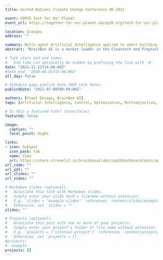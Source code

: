 ```yaml
---
title: United Nations Climate Change Conference UK 2021 

event: COP26 Tech for Our Planet
event_url: https://together-for-our-planet.ukcop26.org/tech-for-our-planet/

location: Glasgow
address: ""

summary: Multi-agent Artificial Intelligence applied to smart building clusters interacting with the electric grid.
abstract: "BrainBox AI is a market leader in the Cleantech and Proptech sectors offering artificial intelligence (AI) to combat climate change by making commercial buildings smarter and more efficient. Its flagship product combines AI and cloud computing to create a fully autonomous commercial heating, ventilation, and air conditioning (HVAC) solution. Through seamless communication with building management systems (BMS), the technology optimizes HVAC systems in real-time, permitting the existing infrastructure to become predictive and self-adaptive, while significantly reducing energy consumption and emissions. Harnessing the power of BrainBox AI’s core product, its next phase of innovation brings together entire building clusters and cities."

# Talk start and end times.
#   End time can optionally be hidden by prefixing the line with `#`.
date: "2021-11-11T14:00:00Z"
#date_end: "2030-06-01T15:00:00Z"
all_day: false

# Schedule page publish date (NOT talk date).
publishDate: "2021-07-08T00:00:00Z"

authors: [Ysael Desage, BrainBox AI]
tags: [Artificial Intelligence, Control, Optimization, Multiobjective, Deep Learning, Energy, HVAC, Smart Grid, Power Systems, Multi-Agent]

# Is this a featured talk? (true/false)
featured: false

image:
  caption: ""
  focal_point: Right

links:
- icon: hubspot
  icon_pack: fab
  name: View
  url: https://share.streamlit.io/brainboxailabs/cop26dashboard/main/app.py
url_code: ""
url_pdf: ""
url_slides: ""
url_video: ""

# Markdown Slides (optional).
#   Associate this talk with Markdown slides.
#   Simply enter your slide deck's filename without extension.
#   E.g. `slides = "example-slides"` references `content/slides/example-slides.md`.
#   Otherwise, set `slides = ""`.
slides: ""

# Projects (optional).
#   Associate this post with one or more of your projects.
#   Simply enter your project's folder or file name without extension.
#   E.g. `projects = ["internal-project"]` references `content/project/deep-learning/index.md`.
#   Otherwise, set `projects = []`.
#projects:
#- example
projects: []
---
```

